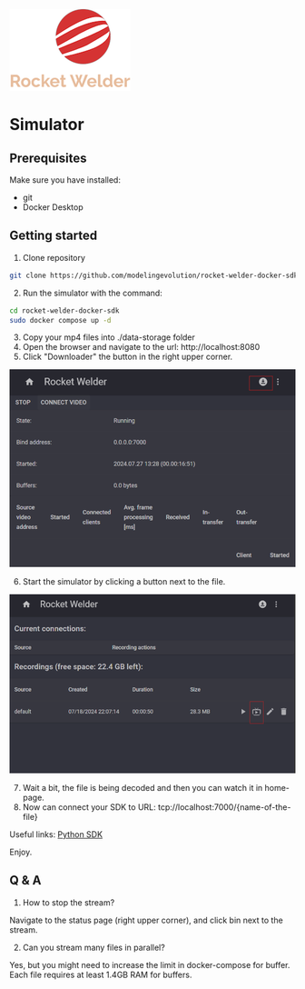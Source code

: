 
![RocketWelder](./logo.png)
# Simulator
## Prerequisites

Make sure you have installed:
- git
- Docker Desktop

## Getting started

1. Clone repository

```bash
git clone https://github.com/modelingevolution/rocket-welder-docker-sdk.git
```

2. Run the simulator with the command:

```bash
cd rocket-welder-docker-sdk
sudo docker compose up -d
```
3. Copy your mp4 files into ./data-storage folder
4. Open the browser and navigate to the url: http://localhost:8080
5. Click "Downloader" the button in the right upper corner.

![ScreenShot](./1.png)

6. Start the simulator by clicking a button next to the file.

![ScreenShot 2](./2.png)

7. Wait a bit, the file is being decoded and then you can watch it in home-page.
8. Now can connect your SDK to URL: tcp://localhost:7000/{name-of-the-file}

Useful links:
[Python SDK](https://pypi.org/project/rocket-welder-sdk/)

Enjoy.

## Q & A

1. How to stop the stream?

Navigate to the status page (right upper corner), and click bin next to the stream.

2. Can you stream many files in parallel?

Yes, but you might need to increase the limit in docker-compose for buffer. Each file requires at least 1.4GB RAM for buffers.
